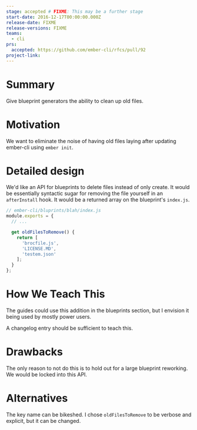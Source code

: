 ```yaml
---
stage: accepted # FIXME: This may be a further stage
start-date: 2016-12-17T00:00:00.000Z
release-date: FIXME
release-versions: FIXME
teams:
  - cli
prs:
  accepted: https://github.com/ember-cli/rfcs/pull/92
project-link:
---
```


# Summary

Give blueprint generators the ability to clean up old files.

# Motivation

We want to eliminate the noise of having old files laying after updating
ember-cli using `ember init`.

# Detailed design

We'd like an API for blueprints to delete files instead of only
create. It would be essentially syntactic sugar for removing the file yourself
in an `afterInstall` hook. It would be a returned array on the blueprint's `index.js`.

```js
// ember-cli/bluprints/blah/index.js
module.exports = {
  // ...

  get oldFilesToRemove() {
    return [
      'brocfile.js',
      'LICENSE.MD',
      'testem.json'
    ];
  }
};
```

# How We Teach This

The guides could use this addition in the blueprints section, but I envision it
being used by mostly power users.

A changelog entry should be sufficient to teach this.

# Drawbacks

The only reason to not do this is to hold out for a large blueprint reworking.
We would be locked into this API.

# Alternatives

The key name can be bikeshed. I chose `oldFilesToRemove` to be verbose and
explicit, but it can be changed.

